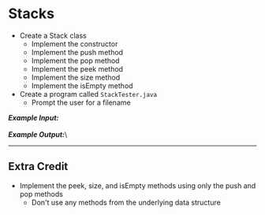 # Stacks

- Create a Stack class
  - Implement the constructor
  - Implement the push method
  - Implement the pop method
  - Implement the peek method
  - Implement the size method
  - Implement the isEmpty method
- Create a program called `StackTester.java`
  - Prompt the user for a filename

***Example Input:***\
\
***Example Output:***\

- - - - - - - - - - - -

## Extra Credit

- Implement the peek, size, and isEmpty methods using only the push and pop methods
  - Don't use any methods from the underlying data structure

